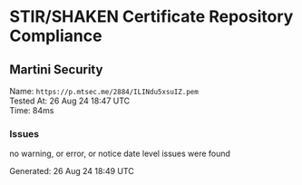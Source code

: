 # STIR/SHAKEN Certificate Repository Compliance

## Martini Security

Name: `https://p.mtsec.me/2884/ILINdu5xsuIZ.pem`\
Tested At: 26 Aug 24 18:47 UTC\
Time: 84ms

### Issues

no warning, or error, or notice date level issues were found

Generated: 26 Aug 24 18:49 UTC